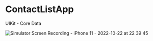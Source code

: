 # ContactListApp
UIKit - Core Data


![Simulator Screen Recording - iPhone 11 - 2022-10-22 at 22 39 45](https://user-images.githubusercontent.com/61151141/197359539-6dcf8263-78f4-4182-81ab-88dde2bacf28.gif)

